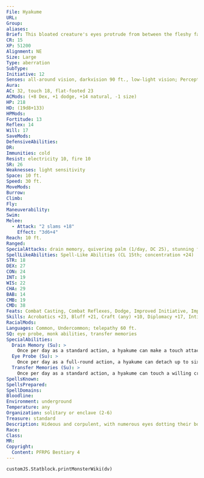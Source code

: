 ```yaml
---
File: Hyakume
URL: 
Group: 
aliases: 
Brief: This bloated creature's eyes protrude from between the fleshy fat rolls of its neckless, hulking form.
CR: 15
XP: 51200
Alignment: NE
Size: Large
Type: aberration
SubType: 
Initiative: 12
Senses: all-around vision, darkvision 90 ft., low-light vision; Perception +19
Aura: 
AC: 32, touch 18, flat-footed 23
ACMods: (+8 Dex, +1 dodge, +14 natural, -1 size)
HP: 218
HD: (19d8+133)
HPMods: 
Fortitude: 13
Reflex: 14
Will: 17
SaveMods: 
DefensiveAbilities: 
DR: 
Immunities: cold
Resist: electricity 10, fire 10
SR: 26
Weaknesses: light sensitivity
Space: 10 ft.
Speed: 30 ft.
MoveMods: 
Burrow: 
Climb: 
Fly: 
Maneuverability: 
Swim: 
Melee: 
  - Attack: "2 slams +18"
    Effect: "3d6+4"
Reach: 10 ft.
Ranged: 
SpecialAttacks: drain memory, quivering palm (1/day, DC 25), stunning fist (4/day, DC 25)
SpellLikeAbilities: Spell-Like Abilities (CL 15th; concentration +24)   At Will-clairvoyance/clairaudience, share memoryUM   5/day-divination   3/day-cold ice strikeUM, discordant blastAPG, sonic thrustUM
STR: 18
DEX: 27
CON: 24
INT: 19
WIS: 22
CHA: 29
BAB: 14
CMB: 19
CMD: 38
Feats: Combat Casting, Combat Reflexes, Dodge, Improved Initiative, Improved Unarmed Strike, Mobility, Skill Focus (Sense Motive), Stunning Fist, Weapon Focus (slam), Wind Stance
Skills: Acrobatics +23, Bluff +21, Craft (any) +10, Diplomacy +17, Intimidate +24, Knowledge (arcana, planes, religion) +12, Knowledge (geography, history) +10, Perception +19, Sense Motive +17, Spellcraft +22, Stealth +15, Survival +17, Swim +8, Use Magic Device +17
RacialMods: 
Languages: Common, Undercommon; telepathy 60 ft.
SQ: eye probe, monk abilities, transfer memories
SpecialAbilities:
  Drain Memory (Su): >
    Once per day as a standard action, a hyakume can make a touch attack with either its hands or one of its eye probes to drain a target of its memories. The target loses the majority of memories relating to life and identity, and the hyakume can control the creature as if it were subject to a charm monster spell until those memories are regained (Will DC 28 negates). The hyakume absorbs the memories and can store and use them. It can store the memories of a number of creatures equal to its Intelligence bonus (typically 4) at one time. This is a mind-affecting effect. The save DC is Charisma-based.
  Eye Probe (Su): >
    Once per day as a full-round action, a hyakume can detach up to six of its eyes and send them on missions. An eyeball has AC 22, hp 5, and a fly speed of 60 ft. with perfect maneuverability. A hyakume can see through all of its eye probes, and can make drain memory attacks with them. If a hyakume's eyeball is destroyed, the hyakume takes 5 points of damage. An eye probe can't stray farther than 1 mile from a hyakume or the eye is destroyed (dealing 5 points of damage).  Monk Abilities The hyakume's Stunning Fist feat and slam attacks function as though it were a 15th-level monk. It can also use the quivering palm class feature once per day (Fortitude DC 25). The save DC is Wisdom-based.
  Transfer Memories (Su): >
    Once per day as a standard action, a hyakume can touch a willing creature with either its hand or one of its eye probes to transfer memories it has stored to the creature touched. This is a mind-affecting effect.
SpellsKnown: 
SpellsPrepared: 
SpellDomains: 
Bloodline: 
Environment: underground
Temperature: any
Organization: solitary or enclave (2-6)
Treasure: standard
Description: Hideous and corpulent, with numerous eyes dotting their bodies, hyakumes are mystics of malevolence. They steal and collect the memories of other intelligent beings to increase their own knowledge.
Race: 
Class: 
MR: 
Copyright:
  Content: PFRPG Bestiary 4
---
```

```dataviewjs
customJS.Statblock.printMonsterWiki(dv)
```
